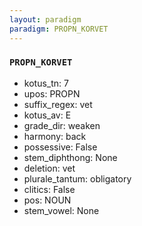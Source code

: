 ```yaml
---
layout: paradigm
paradigm: PROPN_KORVET
---
```

### ` PROPN_KORVET `


* kotus_tn: 7
* upos: PROPN
* suffix_regex: vet
* kotus_av: E
* grade_dir: weaken
* harmony: back
* possessive: False
* stem_diphthong: None
* deletion: vet
* plurale_tantum: obligatory
* clitics: False
* pos: NOUN
* stem_vowel: None

